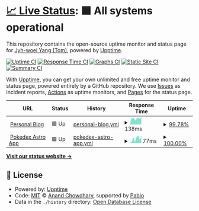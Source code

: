 # [📈 Live Status](https://tomz12321.github.io/upptime): <!--live status--> **🟩 All systems operational**

This repository contains the open-source uptime monitor and status page for [Jyh-woei Yang (Tom)](https://www.linkedin.com/in/web-developer-jyhwoei-tom-yang), powered by [Upptime](https://github.com/upptime/upptime).

[![Uptime CI](https://github.com/tomz12321/upptime/workflows/Uptime%20CI/badge.svg)](https://github.com/tomz12321/upptime/actions?query=workflow%3A%22Uptime+CI%22)
[![Response Time CI](https://github.com/tomz12321/upptime/workflows/Response%20Time%20CI/badge.svg)](https://github.com/tomz12321/upptime/actions?query=workflow%3A%22Response+Time+CI%22)
[![Graphs CI](https://github.com/tomz12321/upptime/workflows/Graphs%20CI/badge.svg)](https://github.com/tomz12321/upptime/actions?query=workflow%3A%22Graphs+CI%22)
[![Static Site CI](https://github.com/tomz12321/upptime/workflows/Static%20Site%20CI/badge.svg)](https://github.com/tomz12321/upptime/actions?query=workflow%3A%22Static+Site+CI%22)
[![Summary CI](https://github.com/tomz12321/upptime/workflows/Summary%20CI/badge.svg)](https://github.com/tomz12321/upptime/actions?query=workflow%3A%22Summary+CI%22)

With [Upptime](https://upptime.js.org), you can get your own unlimited and free uptime monitor and status page, powered entirely by a GitHub repository. We use [Issues](https://github.com/tomz12321/upptime/issues) as incident reports, [Actions](https://github.com/tomz12321/upptime/actions) as uptime monitors, and [Pages](https://tomz12321.github.io/upptime) for the status page.

<!--start: status pages-->
<!-- This summary is generated by Upptime (https://github.com/upptime/upptime) -->
<!-- Do not edit this manually, your changes will be overwritten -->
<!-- prettier-ignore -->
| URL | Status | History | Response Time | Uptime |
| --- | ------ | ------- | ------------- | ------ |
| <img alt="" src="https://icons.duckduckgo.com/ip3/tomz12321-tailwind-astro-blog.dev.ico" height="13"> [Personal Blog](https://tomz12321-tailwind-astro-blog.dev) | 🟩 Up | [personal-blog.yml](https://github.com/tomz12321/upptime/commits/HEAD/history/personal-blog.yml) | <details><summary><img alt="Response time graph" src="./graphs/personal-blog/response-time-week.png" height="20"> 138ms</summary><br><a href="https://tomz12321.github.io/upptime/history/personal-blog"><img alt="Response time 158" src="https://img.shields.io/endpoint?url=https%3A%2F%2Fraw.githubusercontent.com%2Ftomz12321%2Fupptime%2FHEAD%2Fapi%2Fpersonal-blog%2Fresponse-time.json"></a><br><a href="https://tomz12321.github.io/upptime/history/personal-blog"><img alt="24-hour response time 90" src="https://img.shields.io/endpoint?url=https%3A%2F%2Fraw.githubusercontent.com%2Ftomz12321%2Fupptime%2FHEAD%2Fapi%2Fpersonal-blog%2Fresponse-time-day.json"></a><br><a href="https://tomz12321.github.io/upptime/history/personal-blog"><img alt="7-day response time 138" src="https://img.shields.io/endpoint?url=https%3A%2F%2Fraw.githubusercontent.com%2Ftomz12321%2Fupptime%2FHEAD%2Fapi%2Fpersonal-blog%2Fresponse-time-week.json"></a><br><a href="https://tomz12321.github.io/upptime/history/personal-blog"><img alt="30-day response time 149" src="https://img.shields.io/endpoint?url=https%3A%2F%2Fraw.githubusercontent.com%2Ftomz12321%2Fupptime%2FHEAD%2Fapi%2Fpersonal-blog%2Fresponse-time-month.json"></a><br><a href="https://tomz12321.github.io/upptime/history/personal-blog"><img alt="1-year response time 158" src="https://img.shields.io/endpoint?url=https%3A%2F%2Fraw.githubusercontent.com%2Ftomz12321%2Fupptime%2FHEAD%2Fapi%2Fpersonal-blog%2Fresponse-time-year.json"></a></details> | <details><summary><a href="https://tomz12321.github.io/upptime/history/personal-blog">99.78%</a></summary><a href="https://tomz12321.github.io/upptime/history/personal-blog"><img alt="All-time uptime 99.97%" src="https://img.shields.io/endpoint?url=https%3A%2F%2Fraw.githubusercontent.com%2Ftomz12321%2Fupptime%2FHEAD%2Fapi%2Fpersonal-blog%2Fuptime.json"></a><br><a href="https://tomz12321.github.io/upptime/history/personal-blog"><img alt="24-hour uptime 100.00%" src="https://img.shields.io/endpoint?url=https%3A%2F%2Fraw.githubusercontent.com%2Ftomz12321%2Fupptime%2FHEAD%2Fapi%2Fpersonal-blog%2Fuptime-day.json"></a><br><a href="https://tomz12321.github.io/upptime/history/personal-blog"><img alt="7-day uptime 99.78%" src="https://img.shields.io/endpoint?url=https%3A%2F%2Fraw.githubusercontent.com%2Ftomz12321%2Fupptime%2FHEAD%2Fapi%2Fpersonal-blog%2Fuptime-week.json"></a><br><a href="https://tomz12321.github.io/upptime/history/personal-blog"><img alt="30-day uptime 99.95%" src="https://img.shields.io/endpoint?url=https%3A%2F%2Fraw.githubusercontent.com%2Ftomz12321%2Fupptime%2FHEAD%2Fapi%2Fpersonal-blog%2Fuptime-month.json"></a><br><a href="https://tomz12321.github.io/upptime/history/personal-blog"><img alt="1-year uptime 99.97%" src="https://img.shields.io/endpoint?url=https%3A%2F%2Fraw.githubusercontent.com%2Ftomz12321%2Fupptime%2FHEAD%2Fapi%2Fpersonal-blog%2Fuptime-year.json"></a></details>
| <img alt="" src="https://icons.duckduckgo.com/ip3/cosmic-lebkuchen-f5940e.netlify.app.ico" height="13"> [Pokedex Astro App](https://cosmic-lebkuchen-f5940e.netlify.app) | 🟩 Up | [pokedex-astro-app.yml](https://github.com/tomz12321/upptime/commits/HEAD/history/pokedex-astro-app.yml) | <details><summary><img alt="Response time graph" src="./graphs/pokedex-astro-app/response-time-week.png" height="20"> 77ms</summary><br><a href="https://tomz12321.github.io/upptime/history/pokedex-astro-app"><img alt="Response time 99" src="https://img.shields.io/endpoint?url=https%3A%2F%2Fraw.githubusercontent.com%2Ftomz12321%2Fupptime%2FHEAD%2Fapi%2Fpokedex-astro-app%2Fresponse-time.json"></a><br><a href="https://tomz12321.github.io/upptime/history/pokedex-astro-app"><img alt="24-hour response time 54" src="https://img.shields.io/endpoint?url=https%3A%2F%2Fraw.githubusercontent.com%2Ftomz12321%2Fupptime%2FHEAD%2Fapi%2Fpokedex-astro-app%2Fresponse-time-day.json"></a><br><a href="https://tomz12321.github.io/upptime/history/pokedex-astro-app"><img alt="7-day response time 77" src="https://img.shields.io/endpoint?url=https%3A%2F%2Fraw.githubusercontent.com%2Ftomz12321%2Fupptime%2FHEAD%2Fapi%2Fpokedex-astro-app%2Fresponse-time-week.json"></a><br><a href="https://tomz12321.github.io/upptime/history/pokedex-astro-app"><img alt="30-day response time 76" src="https://img.shields.io/endpoint?url=https%3A%2F%2Fraw.githubusercontent.com%2Ftomz12321%2Fupptime%2FHEAD%2Fapi%2Fpokedex-astro-app%2Fresponse-time-month.json"></a><br><a href="https://tomz12321.github.io/upptime/history/pokedex-astro-app"><img alt="1-year response time 99" src="https://img.shields.io/endpoint?url=https%3A%2F%2Fraw.githubusercontent.com%2Ftomz12321%2Fupptime%2FHEAD%2Fapi%2Fpokedex-astro-app%2Fresponse-time-year.json"></a></details> | <details><summary><a href="https://tomz12321.github.io/upptime/history/pokedex-astro-app">100.00%</a></summary><a href="https://tomz12321.github.io/upptime/history/pokedex-astro-app"><img alt="All-time uptime 100.00%" src="https://img.shields.io/endpoint?url=https%3A%2F%2Fraw.githubusercontent.com%2Ftomz12321%2Fupptime%2FHEAD%2Fapi%2Fpokedex-astro-app%2Fuptime.json"></a><br><a href="https://tomz12321.github.io/upptime/history/pokedex-astro-app"><img alt="24-hour uptime 100.00%" src="https://img.shields.io/endpoint?url=https%3A%2F%2Fraw.githubusercontent.com%2Ftomz12321%2Fupptime%2FHEAD%2Fapi%2Fpokedex-astro-app%2Fuptime-day.json"></a><br><a href="https://tomz12321.github.io/upptime/history/pokedex-astro-app"><img alt="7-day uptime 100.00%" src="https://img.shields.io/endpoint?url=https%3A%2F%2Fraw.githubusercontent.com%2Ftomz12321%2Fupptime%2FHEAD%2Fapi%2Fpokedex-astro-app%2Fuptime-week.json"></a><br><a href="https://tomz12321.github.io/upptime/history/pokedex-astro-app"><img alt="30-day uptime 100.00%" src="https://img.shields.io/endpoint?url=https%3A%2F%2Fraw.githubusercontent.com%2Ftomz12321%2Fupptime%2FHEAD%2Fapi%2Fpokedex-astro-app%2Fuptime-month.json"></a><br><a href="https://tomz12321.github.io/upptime/history/pokedex-astro-app"><img alt="1-year uptime 100.00%" src="https://img.shields.io/endpoint?url=https%3A%2F%2Fraw.githubusercontent.com%2Ftomz12321%2Fupptime%2FHEAD%2Fapi%2Fpokedex-astro-app%2Fuptime-year.json"></a></details>

<!--end: status pages-->

[**Visit our status website →**](https://tomz12321.github.io/upptime)

## 📄 License

- Powered by: [Upptime](https://github.com/upptime/upptime)
- Code: [MIT](./LICENSE) © [Anand Chowdhary](https://anandchowdhary.com), supported by [Pabio](https://pabio.com)
- Data in the `./history` directory: [Open Database License](https://opendatacommons.org/licenses/odbl/1-0/)
